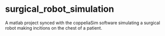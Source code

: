 # surgical_robot_simulation
A matlab project synced with the coppeliaSim software simulating a surgical robot making incitions on the chest of a patient.
